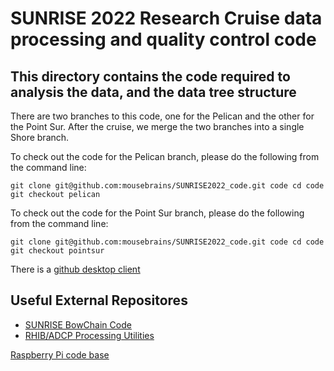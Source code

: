 # SUNRISE 2022 Research Cruise data processing and quality control code

## This directory contains the code required to analysis the data, and the data tree structure

There are two branches to this code, one for the Pelican and the other for the Point Sur. After the cruise, we merge the two branches into a single Shore branch. 

To check out the code for the Pelican branch, please do the following from the command line:

`
git clone git@github.com:mousebrains/SUNRISE2022_code.git code
cd code
git checkout pelican
`

To check out the code for the Point Sur branch, please do the following from the command line:

`
git clone git@github.com:mousebrains/SUNRISE2022_code.git code
cd code
git checkout pointsur
`

There is a [github desktop client](https://desktop.github.com)

## Useful External Repositores

- [SUNRISE BowChain Code](https://github.com/dswinters/BowChain/tree/SUNRISE_2021)
- [RHIB/ADCP Processing Utilities](https://github.com/dswinters/ocean-tools)

[Raspberry Pi code base](https://github.com/mousebrains/SUNRISE2022)
